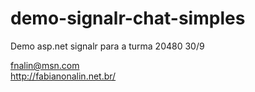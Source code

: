 demo-signalr-chat-simples
=========================

Demo asp.net signalr para a turma 20480 30/9


fnalin@msn.com
<br>
http://fabianonalin.net.br/
